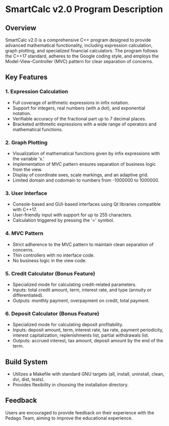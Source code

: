 # SmartCalc v2.0 Program Description

## Overview
SmartCalc v2.0 is a comprehensive C++ program designed to provide advanced mathematical functionality, including expression calculation, graph plotting, and specialized financial calculators. The program follows the C++17 standard, adheres to the Google coding style, and employs the Model-View-Controller (MVC) pattern for clear separation of concerns.

## Key Features

### 1. Expression Calculation
- Full coverage of arithmetic expressions in infix notation.
- Support for integers, real numbers (with a dot), and exponential notation.
- Verifiable accuracy of the fractional part up to 7 decimal places.
- Bracketed arithmetic expressions with a wide range of operators and mathematical functions.

### 2. Graph Plotting
- Visualization of mathematical functions given by infix expressions with the variable 'x.'
- Implementation of MVC pattern ensures separation of business logic from the view.
- Display of coordinate axes, scale markings, and an adaptive grid.
- Limited domain and codomain to numbers from -1000000 to 1000000.

### 3. User Interface
- Console-based and GUI-based interfaces using Qt libraries compatible with C++17.
- User-friendly input with support for up to 255 characters.
- Calculation triggered by pressing the '=' symbol.

### 4. MVC Pattern
- Strict adherence to the MVC pattern to maintain clean separation of concerns.
- Thin controllers with no interface code.
- No business logic in the view code.

### 5. Credit Calculator (Bonus Feature)
- Specialized mode for calculating credit-related parameters.
- Inputs: total credit amount, term, interest rate, and type (annuity or differentiated).
- Outputs: monthly payment, overpayment on credit, total payment.

### 6. Deposit Calculator (Bonus Feature)
- Specialized mode for calculating deposit profitability.
- Inputs: deposit amount, term, interest rate, tax rate, payment periodicity, interest capitalization, replenishments list, partial withdrawals list.
- Outputs: accrued interest, tax amount, deposit amount by the end of the term.

## Build System
- Utilizes a Makefile with standard GNU targets (all, install, uninstall, clean, dvi, dist, tests).
- Provides flexibility in choosing the installation directory.

## Feedback
Users are encouraged to provide feedback on their experience with the Pedago Team, aiming to improve the educational experience.
